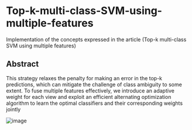 # Top-k-multi-class-SVM-using-multiple-features
Implementation of the concepts expressed in the article (Top-k multi-class SVM using multiple features)

## Abstract  
This strategy relaxes the penalty for making an error in the top-k predictions, which can mitigate the challenge of class ambiguity to some extent. To fuse multiple features effectively, we introduce an adaptive weight for each view and exploit an efficient alternating optimization algorithm to learn the optimal classifiers and their corresponding weights jointly

![image](https://github.com/MohammadAliSO/Top-k-multi-class-SVM-using-multiple-features/assets/48887675/1c815dae-a693-46d9-80e4-de84762dee8b)
